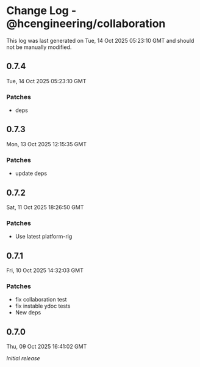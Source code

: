 # Change Log - @hcengineering/collaboration

This log was last generated on Tue, 14 Oct 2025 05:23:10 GMT and should not be manually modified.

## 0.7.4
Tue, 14 Oct 2025 05:23:10 GMT

### Patches

- deps

## 0.7.3
Mon, 13 Oct 2025 12:15:35 GMT

### Patches

- update deps

## 0.7.2
Sat, 11 Oct 2025 18:26:50 GMT

### Patches

- Use latest platform-rig

## 0.7.1
Fri, 10 Oct 2025 14:32:03 GMT

### Patches

- fix collaboration test
- fix instable ydoc tests
- New deps

## 0.7.0
Thu, 09 Oct 2025 16:41:02 GMT

_Initial release_


